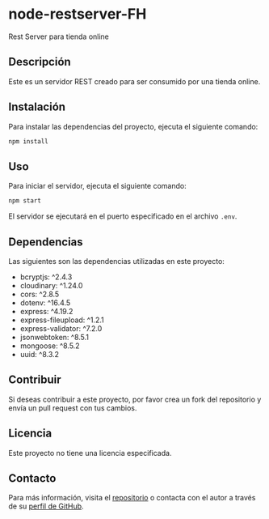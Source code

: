 
# node-restserver-FH
Rest Server para tienda online

## Descripción

Este es un servidor REST creado para ser consumido por una tienda online.

## Instalación

Para instalar las dependencias del proyecto, ejecuta el siguiente comando:

```bash
npm install
```

## Uso

Para iniciar el servidor, ejecuta el siguiente comando:

```bash
npm start
```

El servidor se ejecutará en el puerto especificado en el archivo `.env`.

## Dependencias

Las siguientes son las dependencias utilizadas en este proyecto:

- bcryptjs: ^2.4.3
- cloudinary: ^1.24.0
- cors: ^2.8.5
- dotenv: ^16.4.5
- express: ^4.19.2
- express-fileupload: ^1.2.1
- express-validator: ^7.2.0
- jsonwebtoken: ^8.5.1
- mongoose: ^8.5.2
- uuid: ^8.3.2

## Contribuir

Si deseas contribuir a este proyecto, por favor crea un fork del repositorio y envía un pull request con tus cambios.

## Licencia

Este proyecto no tiene una licencia especificada.


## Contacto

Para más información, visita el [repositorio](https://github.com/George4real/node-restserver-FH) o contacta con el autor a través de su [perfil de GitHub](https://github.com/George4real).
